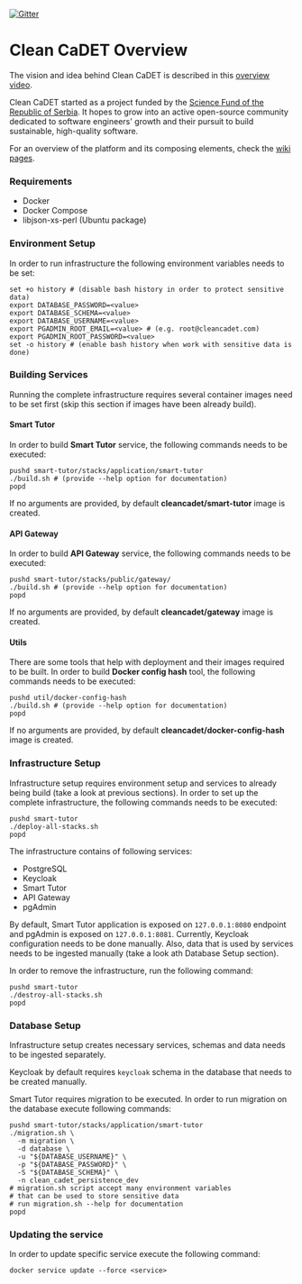 [![Gitter](https://badges.gitter.im/Clean-CaDET/community.svg)](https://gitter.im/Clean-CaDET/community?utm_source=badge&utm_medium=badge&utm_campaign=pr-badge)

# Clean CaDET Overview
The vision and idea behind Clean CaDET is described in this [overview video](https://www.youtube.com/watch?v=fBENFfjC49A).

Clean CaDET started as a project funded by the [Science Fund of the Republic of Serbia](http://fondzanauku.gov.rs/?lang=en). It hopes to grow into an active open-source community dedicated to software engineers' growth and their pursuit to build sustainable, high-quality software.

For an overview of the platform and its composing elements, check the [wiki pages](https://github.com/Clean-CaDET/platform/wiki).

### Requirements
- Docker
- Docker Compose
- libjson-xs-perl (Ubuntu package) 

### Environment Setup

In order to run infrastructure the following environment variables needs to be set:
```shell
set +o history # (disable bash history in order to protect sensitive data)
export DATABASE_PASSWORD=<value>
export DATABASE_SCHEMA=<value>
export DATABASE_USERNAME=<value>
export PGADMIN_ROOT_EMAIL=<value> # (e.g. root@cleancadet.com)
export PGADMIN_ROOT_PASSWORD=<value>
set -o history # (enable bash history when work with sensitive data is done)
```
    
### Building Services

Running the complete infrastructure requires several container images need to be set first 
(skip this section if images have been already build).

#### Smart Tutor

In order to build **Smart Tutor** service, the following commands needs to be executed:
```shell
pushd smart-tutor/stacks/application/smart-tutor
./build.sh # (provide --help option for documentation)
popd
```

If no arguments are provided, by default **cleancadet/smart-tutor** image is created.

#### API Gateway

In order to build **API Gateway** service, the following commands needs to be executed:
```shell
pushd smart-tutor/stacks/public/gateway/
./build.sh # (provide --help option for documentation)
popd
```

If no arguments are provided, by default **cleancadet/gateway** image is created.

#### Utils

There are some tools that help with deployment and their images required to be built.
In order to build **Docker config hash** tool, the following commands needs to be executed:
```shell
pushd util/docker-config-hash
./build.sh # (provide --help option for documentation)
popd
```

If no arguments are provided, by default **cleancadet/docker-config-hash** image is created.


### Infrastructure Setup

Infrastructure setup requires environment setup and services to already being build 
(take a look at previous sections). In order to set up the complete infrastructure,
the following commands needs to be executed:
```shell
pushd smart-tutor
./deploy-all-stacks.sh
popd
``` 

The infrastructure contains of following services:
- PostgreSQL 
- Keycloak
- Smart Tutor
- API Gateway
- pgAdmin

By default, Smart Tutor application is exposed on `127.0.0.1:8080` endpoint
and pgAdmin is exposed on `127.0.0.1:8081`.
Currently, Keycloak configuration needs to be done manually. Also, data that 
is used by services needs to be ingested manually (take a 
look ath Database Setup section).


In order to remove the infrastructure, run the following command:
```shell
pushd smart-tutor
./destroy-all-stacks.sh
popd
```

### Database Setup

Infrastructure setup creates necessary services, schemas and data needs to be ingested
separately.  

Keycloak by default requires `keycloak` schema in the database that needs 
to be created manually.  

Smart Tutor requires migration to be executed. In order to run migration on
the database execute following commands:
```shell
pushd smart-tutor/stacks/application/smart-tutor
./migration.sh \
  -m migration \
  -d database \
  -u "${DATABASE_USERNAME}" \
  -p "${DATABASE_PASSWORD}" \
  -S "${DATABASE_SCHEMA}" \
  -n clean_cadet_persistence_dev
# migration.sh script accept many environment variables 
# that can be used to store sensitive data
# run migration.sh --help for documentation
popd
```

### Updating the service

In order to update specific service execute the following command:
```shell
docker service update --force <service>
```

    
